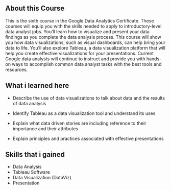 ## About this Course
This is the sixth course in the Google Data Analytics Certificate. These courses will equip you with the skills needed to apply to introductory-level data analyst jobs. You’ll learn how to visualize and present your data findings as you complete the data analysis process. This course will show you how data visualizations, such as visual dashboards, can help bring your data to life. You’ll also explore Tableau, a data visualization platform that will help you create effective visualizations for your presentations. Current Google data analysts will continue to instruct and provide you with hands-on ways to accomplish common data analyst tasks with the best tools and resources.

## What i learned here

- Describe the use of data visualizations to talk about data and the results of data analysis

- Identify Tableau as a data visualization tool and understand its uses

- Explain what data driven stories are including reference to their importance and their attributes

- Explain principles and practices associated with effective presentations

## Skills that i gained
- Data Analysis
- Tableau Software
- Data Visualization (DataViz)
- Presentation

